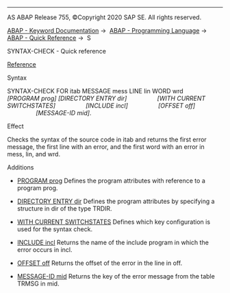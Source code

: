   

* * *

AS ABAP Release 755, ©Copyright 2020 SAP SE. All rights reserved.

[ABAP - Keyword Documentation](javascript:call_link\('abenabap.htm'\)) →  [ABAP - Programming Language](javascript:call_link\('abenabap_reference.htm'\)) →  [ABAP - Quick Reference](javascript:call_link\('abenabap_shortref.htm'\)) →  S

SYNTAX-CHECK - Quick reference

[Reference](javascript:call_link\('abapsyntax-check_for_itab.htm'\))

Syntax

SYNTAX-CHECK FOR itab MESSAGE mess LINE lin WORD wrd
                 *\[*PROGRAM prog*\]* *\[*DIRECTORY ENTRY dir*\]*
                 *\[*WITH CURRENT SWITCHSTATES*\]*
                 *\[*INCLUDE incl*\]*
                 *\[*OFFSET off*\]*
                 *\[*MESSAGE-ID mid*\]*.

Effect

Checks the syntax of the source code in itab and returns the first error message, the first line with an error, and the first word with an error in mess, lin, and wrd.

Additions

-   [PROGRAM prog](javascript:call_link\('abapsyntax-check_for_itab.htm'\))
    Defines the program attributes with reference to a program prog.
    

-   [DIRECTORY ENTRY dir](javascript:call_link\('abapsyntax-check_for_itab.htm'\))
    Defines the program attributes by specifying a structure in dir of the type TRDIR.
    

-   [WITH CURRENT SWITCHSTATES](javascript:call_link\('abapsyntax-check_for_itab.htm'\))
    Defines which key configuration is used for the syntax check.
    

-   [INCLUDE incl](javascript:call_link\('abapsyntax-check_error_handling.htm'\))
    Returns the name of the include program in which the error occurs in incl.
    

-   [OFFSET off](javascript:call_link\('abapsyntax-check_error_handling.htm'\))
    Returns the offset of the error in the line in off.
    

-   [MESSAGE-ID mid](javascript:call_link\('abapsyntax-check_error_handling.htm'\))
    Returns the key of the error message from the table TRMSG in mid.